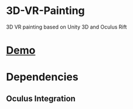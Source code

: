 # 3D-VR-Painting
3D VR painting based on Unity 3D and Oculus Rift

# [Demo](https://youtu.be/t0rOSjZnwD8)

# Dependencies
## Oculus Integration

